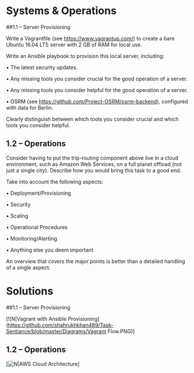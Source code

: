 # Systems & Operations

##1.1 – Server Provisioning

Write a Vagrantfile (see https://www.vagrantup.com/) to create a bare Ubuntu 16.04 LTS server with 2 GB of RAM for local use.

Write an Ansible playbook to provision this local server, including:

• The latest security updates.

• Any missing tools you consider crucial for the good operation of a server.

• Any missing tools you consider helpful for the good operation of a server.

• OSRM (see https://github.com/Project-OSRM/osrm-backend), configured with data for Berlin.

Clearly distinguish between which tools you consider crucial and which tools you consider helpful.

## 1.2 – Operations

Consider having to put the trip-routing component above live in a cloud environment, such as Amazon Web Services, on a full planet offload (not just a single city). Describe how you would bring this task to a good
end.

Take into account the following aspects:

• Deployment/Provisioning

• Security

• Scaling

• Operational Procedures

• Monitoring/Alerting

• Anything else you deem important

An overview that covers the major points is better than a detailed handling of a single aspect.



# Solutions

##1.1 – Server Provisioning

[![N|Vagrant with Ansible Provisioning](https://github.com/shahrukhkhan489/Task-Sentiance/blob/master/Diagrams/Vagrant Flow.PNG)]

## 1.2 – Operations

[![N|AWS Cloud Architecture](https://github.com/shahrukhkhan489/Task-Sentiance/blob/master/Diagrams/Diagram.PNG)]
